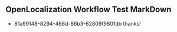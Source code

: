 ## OpenLocalization Workflow Test MarkDown
* 81a99148-8294-468d-86b3-62809f9801db thanks!

<!--HONumber=Jul16_HO2-->


